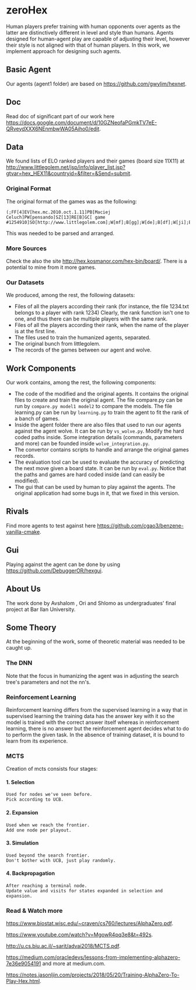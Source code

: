 # zeroHex 
Human players prefer training with human opponents over agents as the latter are distinctively different in level and style than humans. 
Agents designed for human-agent play are capable of adjusting their level, however their style is not aligned with that of human players. 
In this work, we implement approach for designing such agents.

## Basic Agent
Our agents (agent1 folder) are based on https://github.com/gwylim/hexnet.

## Doc
Read doc of significant part of our work here https://docs.google.com/document/d/10GZNeofaPGmkTV7eE-QRveydXXX6NEnmbwWA05Aiho0/edit.

## Data
We found lists of ELO ranked players and their games (board size 11X11) at http://www.littlegolem.net/jsp/info/player_list.jsp?gtvar=hex_HEX11&countryid=&filter=&Send=submit.

### Original Format
The original format of the games was as the following:
```
(;FF[4]EV[hex.mc.2010.oct.1.11]PB[Maciej Celuch]PW[pensando]SZ[13]RE[B]GC[ game #1254910]SO[http://www.littlegolem.com];W[mf];B[gg];W[de];B[df];W[ji];B[if];W[ld];B[jg];W[jf];B[ig];W[kg];B[kc];W[mb];B[ma];W[lb];B[la];W[kb];B[ka];W[jb];B[ja];W[hc];B[hb];W[fd];B[fc];W[ib];B[ia];W[gc];B[gb];W[cd];B[da];W[eb];B[dd];W[ce];B[dc];W[cc];B[db];W[bb];B[le];W[kf];B[ke];W[je];B[il];W[jj];B[kk];W[hk];B[resign])
```
This was needed to be parsed and arranged. 

### More Sources
Check the also the site http://hex.kosmanor.com/hex-bin/board/.
There is a potential to mine from it more games. 

### Our Datasets
We produced, among the rest, the following datasets:
- Files of all the players according their rank (for instance, the file 1234.txt belongs to a player with rank 1234)
Clearly, the rank function isn't one to one, and thus there can be multiple players with the same rank.
- Files of all the players according their rank, when the name of the player is at the first line.
- The files used to train the humanized agents, separated.
- The original bunch from littlegolem.
- The records of the games between our agent and wolve.

## Work Components
Our work contains, among the rest, the following components:
- The code of the modified and the original agents.
It contains the original files to create and train the original agent.
The file compare.py can be run by `compare.py model1 model2` to compare the models.
The file learning.py can be run by `learning.py` to train the agent to fit the rank of a banch of games.
- Inside the agent folder there are also files that used to run our agents against the agent wolve.
It can be run by `vs_wolve.py`. Modify the hard coded paths inside.
Some integration details (commands, parameters and more) can be founded inside `wolve_integration.py`.
- The convertor contains scripts to handle and arrange the original games records.
- The evaluation tool can be used to evaluate the accuracy of predicting the next move given a board state. 
It can be run by `eval.py`. Notice that the paths and games are hard coded inside (and can easily be modified).
- The gui that can be used by human to play against the agents.
The original application had some bugs in it, that we fixed in this version.

## Rivals
Find more agents to test against here https://github.com/cgao3/benzene-vanilla-cmake.

## Gui
Playing against the agent can be done by using https://github.com/DebuggerOR/hexgui.

## About Us
The work done by Avshalom , Ori and Shlomo as undergraduates' final project at Bar Ilan University.

## Some Theory
At the beginning of the work, some of theoretic material was needed to be caught up.

### The DNN
Note that the focus in humanizing the agent was in adjusting the search tree's parameters and not the nn's. 

### Reinforcement Learning
Reinforcement learning differs from the supervised learning in a way that in supervised learning the training data has the answer key with it so the model is trained with the correct answer itself whereas in reinforcement learning, there is no answer but the reinforcement agent decides what to do to perform the given task. In the absence of training dataset, it is bound to learn from its experience.

### MCTS
Creation of mcts consists four stages:
#### 1. Selection
    Used for nodes we've seen before.
    Pick according to UCB.
#### 2. Expansion
    Used when we reach the frontier.
    Add one node per playout.
#### 3. Simulation
    Used beyond the search frontier.
    Don't bother with UCB, just play randomly.
#### 4. Backpropagation
    After reaching a terminal node.
    Update value and visits for states expanded in selection and expansion.

### Read & Watch more
https://www.biostat.wisc.edu/~craven/cs760/lectures/AlphaZero.pdf.

https://www.youtube.com/watch?v=MgowR4pq3e8&t=492s.

http://u.cs.biu.ac.il/~sarit/advai2018/MCTS.pdf.

https://medium.com/oracledevs/lessons-from-implementing-alphazero-7e36e9054191 and more at medium.com.

https://notes.jasonljin.com/projects/2018/05/20/Training-AlphaZero-To-Play-Hex.html.
